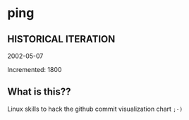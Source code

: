 # ping

## HISTORICAL ITERATION
2002-05-07

Incremented: 1800

## What is this?? 
Linux skills to hack the github commit visualization chart `;-)`

